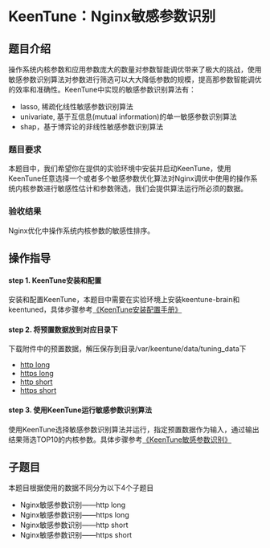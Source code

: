 # KeenTune：Nginx敏感参数识别
## 题目介绍
操作系统内核参数和应用参数庞大的数量对参数智能调优带来了极大的挑战，使用敏感参数识别算法对参数进行筛选可以大大降低参数的规模，提高那参数智能调优的效率和准确性。KeenTune中实现的敏感参数识别算法有：
+ lasso, 稀疏化线性敏感参数识别算法
+ univariate, 基于互信息(mutual information)的单一敏感参数识别算法
+ shap，基于博弈论的非线性敏感参数识别算法
### 题目要求
本题目中，我们希望你在提供的实验环境中安装并启动KeenTune，使用KeenTune任意选择一个或者多个敏感参数优化算法对Nginx调优中使用的操作系统内核参数进行敏感性估计和参数筛选，我们会提供算法运行所必须的数据。  
### 验收结果
Nginx优化中操作系统内核参数的敏感性排序。

## 操作指导
#### step 1. KeenTune安装和配置
安装和配置KeenTune，本题目中需要在实验环境上安装keentune-brain和keentuned，具体步骤参考[《KeenTune安装配置手册》](../install_cn.md)

#### step 2. 将预置数据放到对应目录下
下载附件中的预置数据，解压保存到目录/var/keentune/data/tuning_data下
+ [http long](../data/demo-http-long.tar)
+ [https long](../data/demo-https-long.tar)
+ [http short](../data/demo-http-short.tar)
+ [https short](../data/demo-https-short.tar)

#### step 3. 使用KeenTune运行敏感参数识别算法
使用KeenTune选择敏感参数识别算法并运行，指定预置数据作为输入，通过输出结果筛选TOP10的内核参数。具体步骤参考[《KeenTune敏感参数识别》](../sensitization_cn.md)

## 子题目
本题目根据使用的数据不同分为以下4个子题目
+ Nginx敏感参数识别——http long
+ Nginx敏感参数识别——https long
+ Nginx敏感参数识别——http short
+ Nginx敏感参数识别——https short